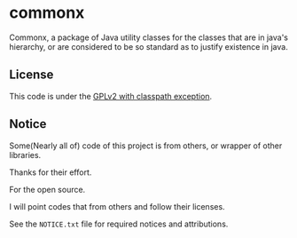 # commonx
Commonx, a package of Java utility classes for the classes that are in java's hierarchy, or are considered to be so standard as to justify existence in java.

License
-------
This code is under the [GPLv2 with classpath exception](https://github.com/XenoAmess/commonx/blob/master/LICENSE).

Notice
-------
Some(Nearly all of) code of this project is from others, or wrapper of other libraries. 

Thanks for their effort. 

For the open source.

I will point codes that from others and follow their licenses.

See the `NOTICE.txt` file for required notices and attributions.
